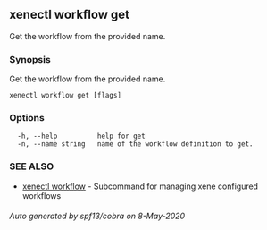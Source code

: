 ## xenectl workflow get

Get the workflow from the provided name.

### Synopsis

Get the workflow from the provided name.

```
xenectl workflow get [flags]
```

### Options

```
  -h, --help          help for get
  -n, --name string   name of the workflow definition to get.
```

### SEE ALSO

* [xenectl workflow](xenectl_workflow.md)	 - Subcommand for managing xene configured workflows

###### Auto generated by spf13/cobra on 8-May-2020
